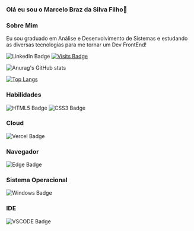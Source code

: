 ### Olá eu sou o Marcelo Braz da Silva Filho👋

### Sobre Mim
 Eu sou graduado em Análise e Desenvolvimento de Sistemas e estudando as diversas tecnologias para me tornar um Dev FrontEnd!
 
![LinkedIn Badge](https://img.shields.io/badge/LinkedIn-Profile-informational?style=flat&logo=linkedin&logoColor=white&color=0D76A8https://www.linkedin.com/in/marcelo-braz-da-silva-filho-028b33178/)
[![Visits Badge](https://badges.pufler.dev/visits/mbrazf/mbrazf)](https://github.com/mbrazf)

![Anurag's GitHub stats](https://github-readme-stats.vercel.app/api?username=mbrazf&show_icons=true&theme=tokyonight)

[![Top Langs](https://github-readme-stats.vercel.app/api/top-langs/?username=mbrazf)](https://github.com/mbrazf/github-readme-stats)


### Habilidades
![HTML5 Badge](https://img.shields.io/badge/HTML5-E34F26?style=for-the-badge&logo=html5&logoColor=white)
![CSS3 Badge](https://img.shields.io/badge/CSS3-1572B6?style=for-the-badge&logo=css3&logoColor=white)

### Cloud
![Vercel Badge](https://img.shields.io/badge/Vercel-000000?style=for-the-badge&logo=vercel&logoColor=white)

### Navegador 
![Edge Badge](https://img.shields.io/badge/Microsoft_Edge-0078D7?style=for-the-badge&logo=Microsoft-edge&logoColor=white)

### Sistema Operacional 
![Windows Badge](https://img.shields.io/badge/Windows-0078D6?style=for-the-badge&logo=windows&logoColor=white)

### IDE 
![VSCODE Badge](https://img.shields.io/badge/Visual_Studio_Code-0078D4?style=for-the-badge&logo=visual%20studio%20code&logoColor=white)




	

